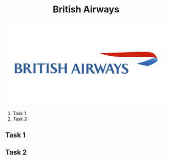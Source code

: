 <h1 align="center">British Airways</h1>

<p align="center">
    <img src="BritishAirwaysLogo.png" alt="Logo">
</p>

1. Task 1
2. Task 2

## Task 1


## Task 2
